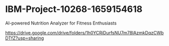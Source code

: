 # IBM-Project-10268-1659154618
AI-powered Nutrition Analyzer for Fitness Enthusiasts


https://drive.google.com/drive/folders/1h0YCRiDurfsNU7m78lAzmkDqzCWbDTfZ?usp=sharing
